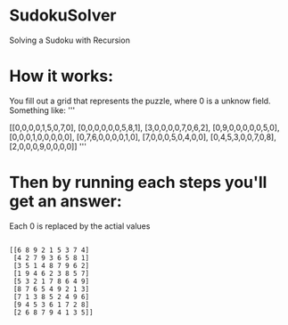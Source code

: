 # SudokuSolver
Solving a Sudoku with Recursion


# How it works: 
You fill out a grid that represents the puzzle, where 0 is a unknow field.
Something like: 
'''

[[0,0,0,0,1,5,0,7,0],
[0,0,0,0,0,0,5,8,1],
[3,0,0,0,0,7,0,6,2],
[0,9,0,0,0,0,0,5,0],
[0,0,0,1,0,0,0,0,0],
[0,7,6,0,0,0,0,1,0],
[7,0,0,0,5,0,4,0,0],
[0,4,5,3,0,0,7,0,8],
[2,0,0,0,9,0,0,0,0]]
'''

# Then by running each steps you'll get an answer: 
Each 0 is replaced by the actial values


```

[[6 8 9 2 1 5 3 7 4]
 [4 2 7 9 3 6 5 8 1]
 [3 5 1 4 8 7 9 6 2]
 [1 9 4 6 2 3 8 5 7]
 [5 3 2 1 7 8 6 4 9]
 [8 7 6 5 4 9 2 1 3]
 [7 1 3 8 5 2 4 9 6]
 [9 4 5 3 6 1 7 2 8]
 [2 6 8 7 9 4 1 3 5]]
```
